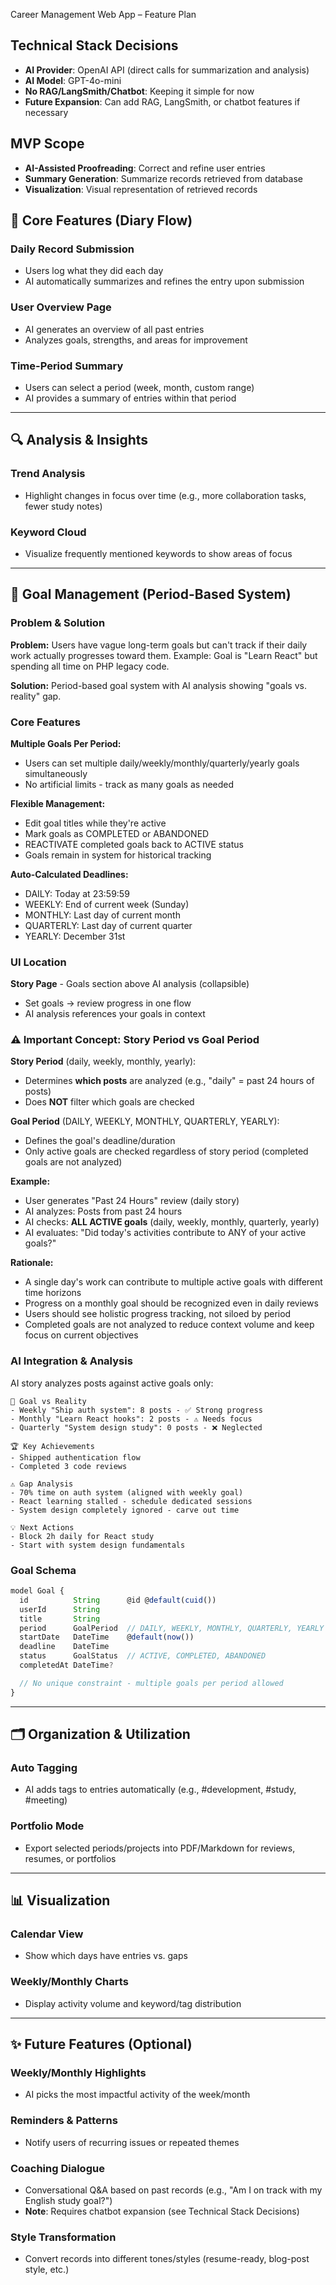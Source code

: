 Career Management Web App – Feature Plan

## Technical Stack Decisions

- **AI Provider**: OpenAI API (direct calls for summarization and analysis)
- **AI Model**: GPT-4o-mini
- **No RAG/LangSmith/Chatbot**: Keeping it simple for now
- **Future Expansion**: Can add RAG, LangSmith, or chatbot features if necessary

## MVP Scope

- **AI-Assisted Proofreading**: Correct and refine user entries
- **Summary Generation**: Summarize records retrieved from database
- **Visualization**: Visual representation of retrieved records

## 📝 Core Features (Diary Flow)

### Daily Record Submission

- Users log what they did each day
- AI automatically summarizes and refines the entry upon submission

### User Overview Page

- AI generates an overview of all past entries
- Analyzes goals, strengths, and areas for improvement

### Time-Period Summary

- Users can select a period (week, month, custom range)
- AI provides a summary of entries within that period

---

## 🔍 Analysis & Insights

### Trend Analysis

- Highlight changes in focus over time (e.g., more collaboration tasks, fewer study notes)

### Keyword Cloud

- Visualize frequently mentioned keywords to show areas of focus

---

## 🎯 Goal Management (Period-Based System)

### Problem & Solution

**Problem:** Users have vague long-term goals but can't track if their daily work actually progresses toward them. Example: Goal is "Learn React" but spending all time on PHP legacy code.

**Solution:** Period-based goal system with AI analysis showing "goals vs. reality" gap.

### Core Features

**Multiple Goals Per Period:**
- Users can set multiple daily/weekly/monthly/quarterly/yearly goals simultaneously
- No artificial limits - track as many goals as needed

**Flexible Management:**
- Edit goal titles while they're active
- Mark goals as COMPLETED or ABANDONED
- REACTIVATE completed goals back to ACTIVE status
- Goals remain in system for historical tracking

**Auto-Calculated Deadlines:**
- DAILY: Today at 23:59:59
- WEEKLY: End of current week (Sunday)
- MONTHLY: Last day of current month
- QUARTERLY: Last day of current quarter
- YEARLY: December 31st

### UI Location

**Story Page** - Goals section above AI analysis (collapsible)
- Set goals → review progress in one flow
- AI analysis references your goals in context

### ⚠️ Important Concept: Story Period vs Goal Period

**Story Period** (daily, weekly, monthly, yearly):
- Determines **which posts** are analyzed (e.g., "daily" = past 24 hours of posts)
- Does **NOT** filter which goals are checked

**Goal Period** (DAILY, WEEKLY, MONTHLY, QUARTERLY, YEARLY):
- Defines the goal's deadline/duration
- Only active goals are checked regardless of story period (completed goals are not analyzed)

**Example:**
- User generates "Past 24 Hours" review (daily story)
- AI analyzes: Posts from past 24 hours
- AI checks: **ALL ACTIVE goals** (daily, weekly, monthly, quarterly, yearly)
- AI evaluates: "Did today's activities contribute to ANY of your active goals?"

**Rationale:**
- A single day's work can contribute to multiple active goals with different time horizons
- Progress on a monthly goal should be recognized even in daily reviews
- Users should see holistic progress tracking, not siloed by period
- Completed goals are not analyzed to reduce context volume and keep focus on current objectives

### AI Integration & Analysis

AI story analyzes posts against active goals only:

```
🎯 Goal vs Reality
- Weekly "Ship auth system": 8 posts - ✅ Strong progress
- Monthly "Learn React hooks": 2 posts - ⚠️ Needs focus
- Quarterly "System design study": 0 posts - ❌ Neglected

🏆 Key Achievements
- Shipped authentication flow
- Completed 3 code reviews

⚠️ Gap Analysis
- 70% time on auth system (aligned with weekly goal)
- React learning stalled - schedule dedicated sessions
- System design completely ignored - carve out time

💡 Next Actions
- Block 2h daily for React study
- Start with system design fundamentals
```

### Goal Schema

```typescript
model Goal {
  id          String      @id @default(cuid())
  userId      String
  title       String
  period      GoalPeriod  // DAILY, WEEKLY, MONTHLY, QUARTERLY, YEARLY
  startDate   DateTime    @default(now())
  deadline    DateTime
  status      GoalStatus  // ACTIVE, COMPLETED, ABANDONED
  completedAt DateTime?

  // No unique constraint - multiple goals per period allowed
}
```

---

## 🗂️ Organization & Utilization

### Auto Tagging

- AI adds tags to entries automatically (e.g., #development, #study, #meeting)

### Portfolio Mode

- Export selected periods/projects into PDF/Markdown for reviews, resumes, or portfolios

---

## 📊 Visualization

### Calendar View

- Show which days have entries vs. gaps

### Weekly/Monthly Charts

- Display activity volume and keyword/tag distribution

---

## ✨ Future Features (Optional)

### Weekly/Monthly Highlights

- AI picks the most impactful activity of the week/month

### Reminders & Patterns

- Notify users of recurring issues or repeated themes

### Coaching Dialogue

- Conversational Q&A based on past records (e.g., "Am I on track with my English study goal?")
- **Note**: Requires chatbot expansion (see Technical Stack Decisions)

### Style Transformation

- Convert records into different tones/styles (resume-ready, blog-post style, etc.)
